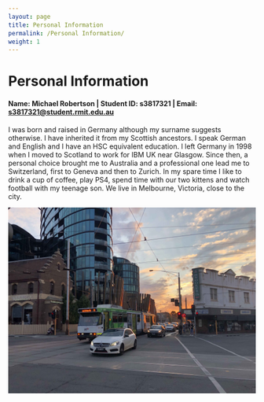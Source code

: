 ```yaml
---
layout: page
title: Personal Information
permalink: /Personal Information/
weight: 1
---
```


# **Personal Information**

#### **Name: Michael Robertson | Student ID: s3817321 | Email: s3817321@student.rmit.edu.au**

I was born and raised in Germany although my surname suggests otherwise. I have inherited it from my Scottish ancestors. I speak German and English and I have an HSC equivalent education. I left Germany in 1998 when I moved to Scotland to work for IBM UK near Glasgow. Since then, a personal choice brought me to Australia and a professional one lead me to Switzerland, first to Geneva and then to Zurich. In my spare time I like to drink a cup of coffee, play PS4, spend time with our two kittens and watch football with my teenage son. We live in Melbourne, Victoria, close to the city.


![Melbourne](https://raw.githubusercontent.com/Miromat/miromat.github.io/master/assets/Melb.jpg "Melbourne 2019 - Copyright - Michael Robertson")
